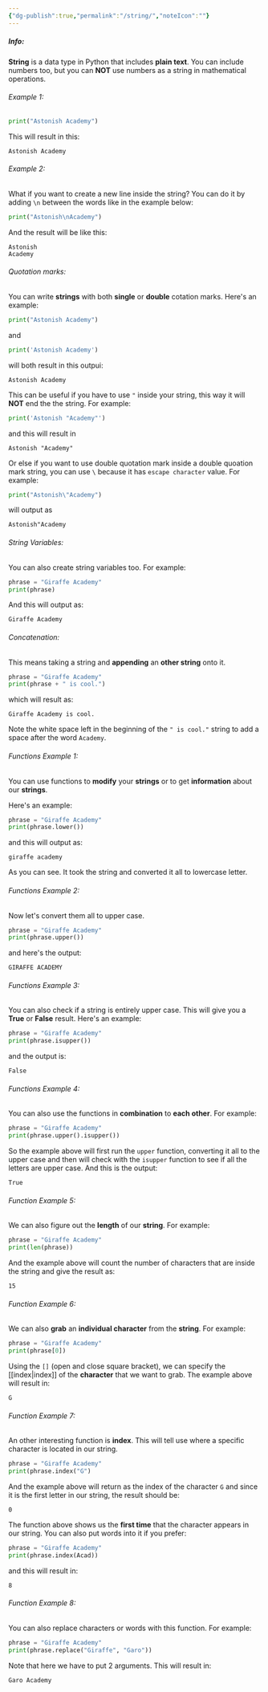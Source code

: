 ```yaml
---
{"dg-publish":true,"permalink":"/string/","noteIcon":""}
---
```


##### Info:
**String** is a data type in Python that includes **plain text**. You can include numbers too, but you can **NOT** use numbers as a string in mathematical operations.

###### Example 1:
```Python
print("Astonish Academy")
```
This will result in this:
```
Astonish Academy
```

###### Example 2:
What if you want to create a new line inside the string? You can do it by adding `\n` between the words like in the example below:

```Python
print("Astonish\nAcademy")
```
And the result will be like this:
```
Astonish
Academy
```

###### Quotation marks:
You can write **strings** with both **single** or **double** cotation marks. Here's an example:
```Python
print("Astonish Academy")
```
and
```Python
print('Astonish Academy')
```
will both result in this outpui:
```
Astonish Academy
```
This can be useful if you have to use `"` inside your string, this way it will **NOT** end the the string. For example:
```Python
print('Astonish "Academy"')
```
and this will result in
```
Astonish "Academy"
```
Or else if you want to use double quotation mark inside a double quoation mark string, you can use `\` because it has `escape character` value. For example:
```Python
print("Astonish\"Academy")
```
will output as
```
Astonish"Academy
```

###### String Variables:
You can also create string variables too. For example:
```Python
phrase = "Giraffe Academy"
print(phrase)
```
And this will output as:
```
Giraffe Academy
```

###### Concatenation:
This means taking a string and **appending** an **other string** onto it.

```Python
phrase = "Giraffe Academy"
print(phrase + " is cool.")
```
which will result as:
```
Giraffe Academy is cool.
```
Note the white space left in the beginning of the `" is cool."` string to add a space after the word `Academy`.

###### Functions Example 1:
You can use functions to **modify** your **strings** or to get **information** about our **strings**.

Here's an example:
```Python
phrase = "Giraffe Academy"
print(phrase.lower())
```
and this will output as:
```
giraffe academy
```
As you can see. It took the string and converted it all to lowercase letter.

###### Functions Example 2:
Now let's convert them all to upper case.
```Python
phrase = "Giraffe Academy"
print(phrase.upper())
```
and here's the output:
```
GIRAFFE ACADEMY
```

###### Functions Example 3:
You can also check if a string is entirely upper case. This will give you a **True** or **False** result. Here's an example:
```Python
phrase = "Giraffe Academy"
print(phrase.isupper())
```
and the output is:
```
False
```

###### Functions Example 4:
You can also use the functions in **combination** to **each other**. For example: 
```Python
phrase = "Giraffe Academy"
print(phrase.upper().isupper())
```
So the example above will first run the `upper` function, converting it all to the upper case and then will check with the `isupper` function to see if all the letters are upper case. And this is the output:
```
True
```

###### Function Example 5:
We can also figure out the **length** of our **string**. For example:
```Python
phrase = "Giraffe Academy"
print(len(phrase))
```
And the example above will count the number of characters that are inside the string and give the result as:
```
15
```

###### Function Example 6:
We can also **grab** an **individual character** from the **string**. For example:
```Python
phrase = "Giraffe Academy"
print(phrase[0])
```
Using the `[]` (open and close square bracket), we can specify the [[index\|index]] of the **character** that we want to grab. The example above will result in:
```
G
```

###### Function Example 7:
An other interesting function is **index**. This will tell use where a specific character is located in our string.
```Python
phrase = "Giraffe Academy"
print(phrase.index("G")
```
And the example above will return as the index of the character `G` and since it is the first letter in our string, the result should be:
```
0
```
The function above shows us the **first time** that the character appears in our string. You can also put words into it if you prefer:
```Python
phrase = "Giraffe Academy"
print(phrase.index(Acad))
```
and this will result in:
```
8
```

###### Function Example 8:
You can also replace characters or words with this function. For example:
```Python
phrase = "Giraffe Academy"
print(phrase.replace("Giraffe", "Garo"))
```
Note that here we have to put 2 arguments. This will result in:
```
Garo Academy
```